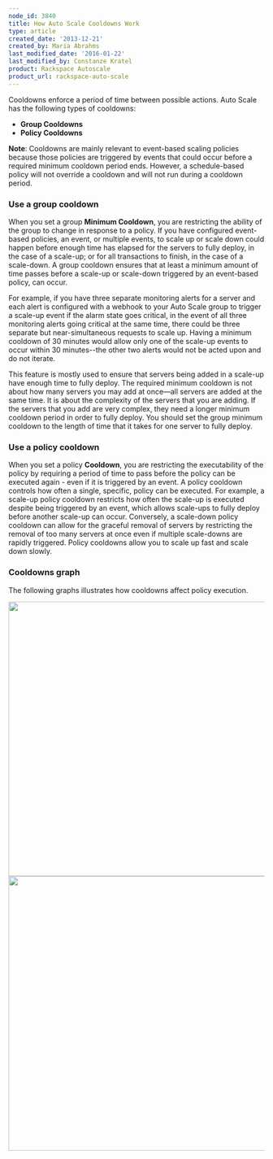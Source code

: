 ```yaml
---
node_id: 3840
title: How Auto Scale Cooldowns Work
type: article
created_date: '2013-12-21'
created_by: Maria Abrahms
last_modified_date: '2016-01-22'
last_modified_by: Constanze Kratel
product: Rackspace Autoscale
product_url: rackspace-auto-scale
---
```


Cooldowns enforce a period of time between possible actions. Auto Scale
has the following types of cooldowns:

-   **Group Cooldowns**
-   **Policy Cooldowns**

**Note**: Cooldowns are mainly relevant to event-based scaling policies
because those policies are triggered by events that could occur before a
required minimum cooldown period ends. However, a schedule-based policy
will not override a cooldown and will not run during a cooldown
period.

### Use a group cooldown

When you set a group **Minimum Cooldown**, you are restricting the
ability of the group to change in response to a policy. If you have
configured event-based policies, an event, or multiple events, to scale
up or scale down could happen before enough time has elapsed for the
servers to fully deploy, in the case of a scale-up; or for all
transactions to finish, in the case of a scale-down. A group cooldown
ensures that at least a minimum amount of time passes before a scale-up
or scale-down triggered by an event-based policy, can occur.

For example, if you have three separate monitoring alerts for a server
and each alert is configured with a webhook to your Auto Scale group to
trigger a scale-up event if the alarm state goes critical, in the event
of all three monitoring alerts going critical at the same time, there
could be three separate but near-simultaneous requests to scale up.
Having a minimum cooldown of 30 minutes would allow only one of the
scale-up events to occur within 30 minutes--the other two alerts would
not be acted upon and do not iterate.

This feature is mostly used to ensure that servers being added in a
scale-up have enough time to fully deploy. The required minimum cooldown
is not about how many servers you may add at once&mdash;all servers are added
at the same time. It is about the complexity of the servers that you are
adding. If the servers that you add are very complex, they need a longer
minimum cooldown period in order to fully deploy. You should set the
group minimum cooldown to the length of time that it takes for one
server to fully deploy.



### Use a policy cooldown

When you set a policy **Cooldown**, you are restricting the
executability of the policy by requiring a period of time to pass before
the policy can be executed again - even if it is triggered by an event. A
policy cooldown controls how often a single, specific, policy can be
executed. For example, a scale-up policy cooldown restricts how often
the scale-up is executed despite being triggered by an event, which
allows scale-ups to fully deploy before another scale-up can occur.
Conversely, a scale-down policy cooldown can allow for the graceful
removal of servers by restricting the removal of too many servers at
once even if multiple scale-downs are rapidly triggered. Policy
cooldowns allow you to scale up fast and scale down slowly.

### Cooldowns graph

The following graphs illustrates how cooldowns affect policy execution.

<img src="https://8026b2e3760e2433679c-fffceaebb8c6ee053c935e8915a3fbe7.ssl.cf2.rackcdn.com/field/image/Slide6.png" width="720" height="540" />



<img src="https://8026b2e3760e2433679c-fffceaebb8c6ee053c935e8915a3fbe7.ssl.cf2.rackcdn.com/field/image/Slide7.png" width="720" height="540" />
